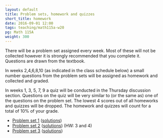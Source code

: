```yaml
---
layout: default
title: Problem sets, homework and quizzes
short_title: homework
date: 2016-09-01 12:00
tags: teaching/math115a-w20
pg: Math 115A
weight: 300
---
```


There will be a problem set assigned every week. Most of these will not be collected however it is strongly recommended that you complete it. Questions are drawn from the textbook.

In weeks 2,4,6,8,10 (as indicated in the class schedule below) a small number questions from the problem sets will be assigned as homework and collected and graded. 

In weeks 1, 3, 5, 7, 9 a quiz will be conducted in the Thursday discussion section. Questions on the quiz will be very similar to (or the same as) one of the questions on the problem set. The lowest 4 scores out of all homeworks and quizzes will be dropped. The homework and quizzes will count for a total of 10% of your grade.

- [Problem set 1][ps1] ([solutions][ps1s])
- [Problem set 2][ps2] ([solutions][ps2s]) (HW: 3 and 4)
- [Problem set 3][ps3] ([solutions][ps3s])
<!-- - [Problem set 4][ps4] <\!-- ([solutions][ps4s]) -\-> (HW 3, 4b, 6b-d) -->
<!-- - [Problem set 5][ps5] <\!-- ([solutions][ps5s]) -\-> -->
<!-- - [Problem set 6][ps6] <\!-- ([solutions][ps6s]) -\-> (HW 2 and 5)  -->
<!-- - [Problem set 7][ps7] <\!-- ([solutions][ps7s]) -\-> -->
<!-- - [Problem set 8][ps8] <\!-- ([solutions][ps8s]) -\-> (HW 3, 5) -->
<!-- - [Problem set 9][ps9] <\!-- ([solutions][ps9s]) -\-> (HW 2, 3) -->
<!-- - [Problem set 10][ps10] <\!-- ([solutions][ps10s]) -\-> -->

[ps1]: ps/ps1.pdf
[ps2]: ps/ps2.pdf
[ps3]: ps/ps3.pdf
[ps4]: ps/ps4.pdf
[ps5]: ps/ps5.pdf
[ps6]: ps/ps6.pdf
[ps7]: ps/ps7.pdf
[ps8]: ps/ps8.pdf
[ps9]: ps/ps9.pdf
[ps10]: ps/ps10.pdf

[ps1s]: ps/ps1-solutions.pdf
[ps2s]: ps/ps2-solutions.pdf
[ps3s]: ps/ps3-solutions.pdf
[ps4s]: ps/ps4-solutions.pdf
[ps5s]: ps/ps5-solutions.pdf
[ps6s]: ps/ps6-solutions.pdf
[ps7s]: ps/ps7-solutions.pdf
[ps8s]: ps/ps8-solutions.pdf
[ps9s]: ps/ps9-solutions.pdf
[ps10s]: ps/ps10-solutions.pdf
